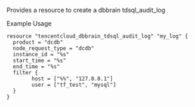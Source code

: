 Provides a resource to create a dbbrain tdsql_audit_log

Example Usage

```hcl
resource "tencentcloud_dbbrain_tdsql_audit_log" "my_log" {
  product = "dcdb"
  node_request_type = "dcdb"
  instance_id = "%s"
  start_time = "%s"
  end_time = "%s"
  filter {
		host = ["%%", "127.0.0.1"]
		user = ["tf_test", "mysql"]
  }
}
```
